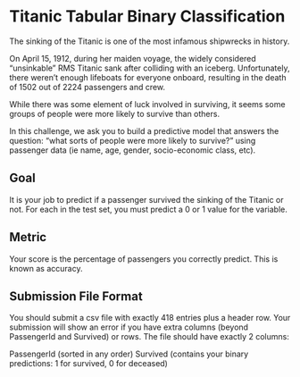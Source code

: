 # Titanic Tabular Binary Classification

The sinking of the Titanic is one of the most infamous shipwrecks in history.

On April 15, 1912, during her maiden voyage, the widely considered “unsinkable” RMS Titanic sank after colliding with an iceberg. Unfortunately, there weren’t enough lifeboats for everyone onboard, resulting in the death of 1502 out of 2224 passengers and crew.

While there was some element of luck involved in surviving, it seems some groups of people were more likely to survive than others.

In this challenge, we ask you to build a predictive model that answers the question: “what sorts of people were more likely to survive?” using passenger data (ie name, age, gender, socio-economic class, etc).

## Goal

It is your job to predict if a passenger survived the sinking of the Titanic or not.
For each in the test set, you must predict a 0 or 1 value for the variable.

## Metric

Your score is the percentage of passengers you correctly predict. This is known as accuracy.

## Submission File Format

You should submit a csv file with exactly 418 entries plus a header row. Your submission will show an error if you have extra columns (beyond PassengerId and Survived) or rows.
The file should have exactly 2 columns:

PassengerId (sorted in any order)
Survived (contains your binary predictions: 1 for survived, 0 for deceased)
